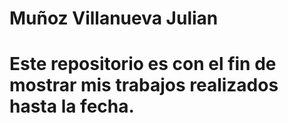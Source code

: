 # Muñoz Villanueva Julian 
# Este repositorio es con el fin de mostrar mis trabajos realizados hasta la fecha.
